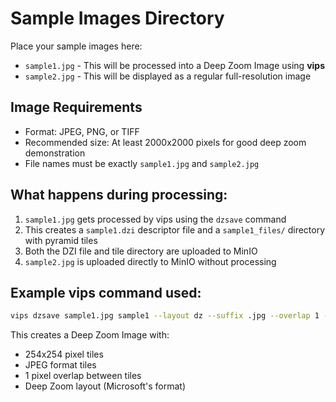 # Sample Images Directory

Place your sample images here:

- `sample1.jpg` - This will be processed into a Deep Zoom Image using **vips**
- `sample2.jpg` - This will be displayed as a regular full-resolution image

## Image Requirements

- Format: JPEG, PNG, or TIFF
- Recommended size: At least 2000x2000 pixels for good deep zoom demonstration
- File names must be exactly `sample1.jpg` and `sample2.jpg`

## What happens during processing:

1. `sample1.jpg` gets processed by vips using the `dzsave` command
2. This creates a `sample1.dzi` descriptor file and a `sample1_files/` directory with pyramid tiles
3. Both the DZI file and tile directory are uploaded to MinIO
4. `sample2.jpg` is uploaded directly to MinIO without processing

## Example vips command used:

```bash
vips dzsave sample1.jpg sample1 --layout dz --suffix .jpg --overlap 1 --tile-size 254
```

This creates a Deep Zoom Image with:
- 254x254 pixel tiles
- JPEG format tiles
- 1 pixel overlap between tiles
- Deep Zoom layout (Microsoft's format)
